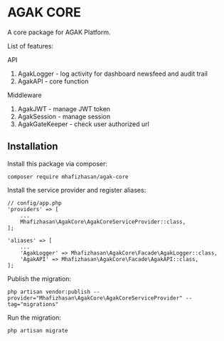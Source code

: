 # AGAK CORE

A core package for AGAK Platform.  

List of features:  

API  
1. AgakLogger - log activity for dashboard newsfeed and audit trail  
2. AgakAPI - core function  

Middleware  
1. AgakJWT - manage JWT token  
2. AgakSession - manage session  
3. AgakGateKeeper - check user authorized url  

## Installation

Install this package via composer:  

```
composer require mhafizhasan/agak-core
```  

Install the service provider and register aliases:

```
// config/app.php
'providers' => [
    ...
    Mhafizhasan\AgakCore\AgakCoreServiceProvider::class,
];

'aliases' => [
    ...
    'AgakLogger' => Mhafizhasan\AgakCore\Facade\AgakLogger::class,
    'AgakAPI' => Mhafizhasan\AgakCore\Facade\AgakAPI::class,
];
```

Publish the migration:

```
php artisan vendor:publish --provider="Mhafizhasan\AgakCore\AgakCoreServiceProvider" --tag="migrations"
```

Run the migration:

```
php artisan migrate
```

